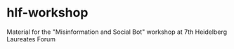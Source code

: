 # hlf-workshop
Material for the "Misinformation and Social Bot" workshop at 7th Heidelberg Laureates Forum
